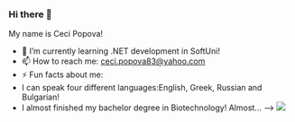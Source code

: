 ### Hi there 👋
My name is Ceci Popova!
- 🌱 I’m currently learning .NET development in SoftUni!
- 📫 How to reach me: ceci.popova83@yahoo.com
- ⚡ Fun facts about me:
-  I can speak four different languages:English, Greek, Russian and Bulgarian!
-  I almost finished my bachelor degree in Biotechnology! Almost...
-->
![](https://www.intelligentcio.com/apac/wp-content/uploads/sites/44/2021/08/AdobeStock_451368646-w.jpg)
